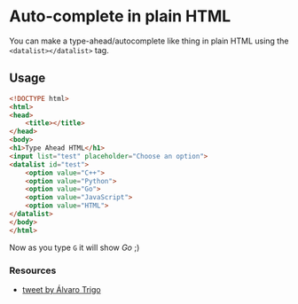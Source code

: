 # Auto-complete in plain HTML

You can make a type-ahead/autocomplete like thing in plain HTML
using the `<datalist></datalist>` tag.

## Usage
```html
<!DOCTYPE html>
<html>
<head>
	<title></title>
</head>
<body>
<h1>Type Ahead HTML</h1>
<input list="test" placeholder="Choose an option">
<datalist id="test">
	<option value="C++">
	<option value="Python">
	<option value="Go">
	<option value="JavaScript">
	<option value="HTML">
</datalist>
</body>
</html>
```

Now as you type `G` it will show _Go_ ;)

### Resources
- [tweet by Álvaro Trigo](https://twitter.com/IMAC2/status/1206913760696373253)